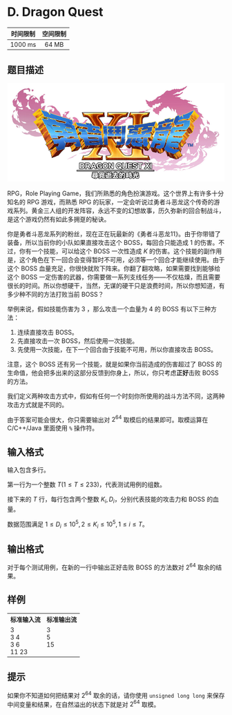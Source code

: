 # D. Dragon Quest

| 时间限制 | 空间限制 |
| :------: | :------: |
| 1000 ms  |  64 MB   |

## 题目描述

![img](D.jpg)

RPG，Role Playing Game，我们所熟悉的角色扮演游戏。这个世界上有许多十分知名的 RPG 游戏，而熟悉 RPG 的玩家，一定会听说过勇者斗恶龙这个传奇的游戏系列。黄金三人组的开发阵容，永远不变的幻想故事，历久弥新的回合制战斗，是这个游戏仍然有如此多拥趸的秘诀。

你是勇者斗恶龙系列的粉丝，现在正在玩最新的《勇者斗恶龙11》。由于你带错了装备，所以当前你的小队如果直接攻击这个 BOSS，每回合只能造成 $1$ 的伤害。不过，你有一个技能，可以给这个 BOSS 一次性造成 $K$ 的伤害。这个技能的副作用是，这个角色在下一回合会变得暂时不可用，必须等一个回合才能继续使用。由于这个 BOSS 血量充足，你很快就败下阵来。你翻了翻攻略，如果需要找到能够给这个 BOSS 一定伤害的武器，你需要做一系列支线任务——不仅枯燥，而且需要很长的时间。所以你想硬干，当然，无谋的硬干只是浪费时间，所以你想知道，有多少种不同的方法打败当前 BOSS？

举例来说，假如技能伤害为 $3$ ，那么攻击一个血量为 $4$ 的 BOSS 有以下三种方法：

1. 连续直接攻击 BOSS。
2. 先直接攻击一次 BOSS，然后使用一次技能。
3. 先使用一次技能，在下一个回合由于技能不可用，所以你直接攻击 BOSS。

注意，这个 BOSS 还有另一个技能，就是如果你当前造成的伤害超过了 BOSS 的生命值，他会把多出来的这部分反馈到你身上，所以，你只考虑**正好**击败 BOSS 的方法。

我们定义两种攻击方式中，假如有任何一个时刻你所使用的战斗方法不同，这两种攻击方式就是不同的。

由于答案可能会很大，你只需要输出对 $2^{64}$ 取模后的结果即可。取模运算在 C/C++/Java 里面使用 `%` 操作符。

## 输入格式

输入包含多行。

第一行为一个整数 $T(1\le T\le 233)​$，代表测试用例的组数。

接下来的 $T$ 行，每行包含两个整数 $K_i, D_i$，分别代表技能的攻击力和 BOSS 的血量。

数据范围满足 $1\le D_i\le 10^5, 2\le K_i\le10^5,1\le i\le T$。

## 输出格式

对于每个测试用例，在新的一行中输出正好击败 BOSS 的方法数对 $2^{64}$ 取余的结果。

## 样例

<table>
    <tr>
        <th style="text-align:center">标准输入流</th>
        <th style="text-align:center">标准输出流</th>
    </tr>
    <tr>
        <td>3<br>3 4<br>3 6<br>11 23</td>
        <td style="vertical-align:top">3<br>5<br>15</td>
    </tr>
</table>

## 提示

如果你不知道如何把结果对 $2^{64}$ 取余的话，请你使用 `unsigned long long` 来保存中间变量和结果，在自然溢出的状态下就是对 $2^{64}$ 取模。